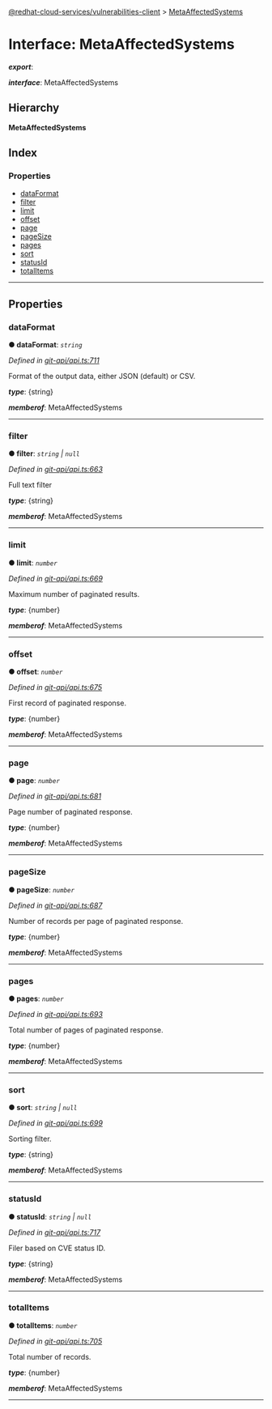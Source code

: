 [@redhat-cloud-services/vulnerabilities-client](../README.md) > [MetaAffectedSystems](../interfaces/metaaffectedsystems.md)

# Interface: MetaAffectedSystems

*__export__*: 

*__interface__*: MetaAffectedSystems

## Hierarchy

**MetaAffectedSystems**

## Index

### Properties

* [dataFormat](metaaffectedsystems.md#dataformat)
* [filter](metaaffectedsystems.md#filter)
* [limit](metaaffectedsystems.md#limit)
* [offset](metaaffectedsystems.md#offset)
* [page](metaaffectedsystems.md#page)
* [pageSize](metaaffectedsystems.md#pagesize)
* [pages](metaaffectedsystems.md#pages)
* [sort](metaaffectedsystems.md#sort)
* [statusId](metaaffectedsystems.md#statusid)
* [totalItems](metaaffectedsystems.md#totalitems)

---

## Properties

<a id="dataformat"></a>

###  dataFormat

**● dataFormat**: *`string`*

*Defined in [git-api/api.ts:711](https://github.com/karelhala/javascript-clients/blob/master/packages/vulnerabilities/git-api/api.ts#L711)*

Format of the output data, either JSON (default) or CSV.

*__type__*: {string}

*__memberof__*: MetaAffectedSystems

___
<a id="filter"></a>

###  filter

**● filter**: *`string` \| `null`*

*Defined in [git-api/api.ts:663](https://github.com/karelhala/javascript-clients/blob/master/packages/vulnerabilities/git-api/api.ts#L663)*

Full text filter

*__type__*: {string}

*__memberof__*: MetaAffectedSystems

___
<a id="limit"></a>

###  limit

**● limit**: *`number`*

*Defined in [git-api/api.ts:669](https://github.com/karelhala/javascript-clients/blob/master/packages/vulnerabilities/git-api/api.ts#L669)*

Maximum number of paginated results.

*__type__*: {number}

*__memberof__*: MetaAffectedSystems

___
<a id="offset"></a>

###  offset

**● offset**: *`number`*

*Defined in [git-api/api.ts:675](https://github.com/karelhala/javascript-clients/blob/master/packages/vulnerabilities/git-api/api.ts#L675)*

First record of paginated response.

*__type__*: {number}

*__memberof__*: MetaAffectedSystems

___
<a id="page"></a>

###  page

**● page**: *`number`*

*Defined in [git-api/api.ts:681](https://github.com/karelhala/javascript-clients/blob/master/packages/vulnerabilities/git-api/api.ts#L681)*

Page number of paginated response.

*__type__*: {number}

*__memberof__*: MetaAffectedSystems

___
<a id="pagesize"></a>

###  pageSize

**● pageSize**: *`number`*

*Defined in [git-api/api.ts:687](https://github.com/karelhala/javascript-clients/blob/master/packages/vulnerabilities/git-api/api.ts#L687)*

Number of records per page of paginated response.

*__type__*: {number}

*__memberof__*: MetaAffectedSystems

___
<a id="pages"></a>

###  pages

**● pages**: *`number`*

*Defined in [git-api/api.ts:693](https://github.com/karelhala/javascript-clients/blob/master/packages/vulnerabilities/git-api/api.ts#L693)*

Total number of pages of paginated response.

*__type__*: {number}

*__memberof__*: MetaAffectedSystems

___
<a id="sort"></a>

###  sort

**● sort**: *`string` \| `null`*

*Defined in [git-api/api.ts:699](https://github.com/karelhala/javascript-clients/blob/master/packages/vulnerabilities/git-api/api.ts#L699)*

Sorting filter.

*__type__*: {string}

*__memberof__*: MetaAffectedSystems

___
<a id="statusid"></a>

###  statusId

**● statusId**: *`string` \| `null`*

*Defined in [git-api/api.ts:717](https://github.com/karelhala/javascript-clients/blob/master/packages/vulnerabilities/git-api/api.ts#L717)*

Filer based on CVE status ID.

*__type__*: {string}

*__memberof__*: MetaAffectedSystems

___
<a id="totalitems"></a>

###  totalItems

**● totalItems**: *`number`*

*Defined in [git-api/api.ts:705](https://github.com/karelhala/javascript-clients/blob/master/packages/vulnerabilities/git-api/api.ts#L705)*

Total number of records.

*__type__*: {number}

*__memberof__*: MetaAffectedSystems

___

